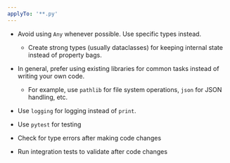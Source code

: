 ```yaml
---
applyTo: '**.py'
---
```


- Avoid using `Any` whenever possible. Use specific types instead.
    - Create strong types (usually dataclasses) for keeping internal state instead of property bags.

- In general, prefer using existing libraries for common tasks instead of writing your own code.
    - For example, use `pathlib` for file system operations, `json` for JSON handling, etc.

- Use `logging` for logging instead of `print`.
- Use `pytest` for testing

- Check for type errors after making code changes
- Run integration tests to validate after code changes
